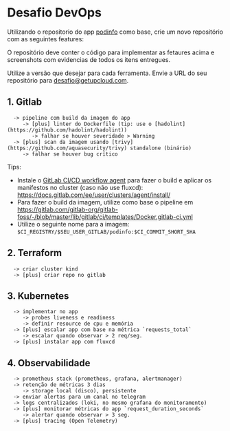 # Desafio DevOps

Utilizando o repositorio do app [podinfo](https://github.com/stefanprodan/podinfo) como base, crie um novo repositório
com as seguintes features:

O repositório deve conter o código para implementar as fetaures acima e screenshots com evidencias de
todos os itens entregues.

Utilize a versão que desejar para cada ferramenta.
Envie a URL do seu repositório para desafio@getupcloud.com.

## 1. Gitlab

```
  -> pipeline com build da imagem do app
     -> [plus] linter do Dockerfile (tip: use o [hadolint](https://github.com/hadolint/hadolint))
        -> falhar se houver severidade > Warning
  -> [plus] scan da imagem usando [trivy](https://github.com/aquasecurity/trivy) standalone (binário)
     -> falhar se houver bug crítico
```

Tips:

- Instale o [GitLab CI/CD workflow agent](https://docs.gitlab.com/ee/user/clusters/agent/#gitlab-cicd-workflow) para fazer o build e aplicar os manifestos no cluster (caso não use fluxcd): https://docs.gitlab.com/ee/user/clusters/agent/install/
- Para fazer o build da imagem, utilize como base o pipeline em https://gitlab.com/gitlab-org/gitlab-foss/-/blob/master/lib/gitlab/ci/templates/Docker.gitlab-ci.yml
- Utilize o seguinte nome para a imagem: `$CI_REGISTRY/$SEU_USER_GITLAB/podinfo:$CI_COMMIT_SHORT_SHA`

## 2. Terraform

```
  -> criar cluster kind
  -> [plus] criar repo no gitlab
```

## 3. Kubernetes

```
  -> implementar no app
     -> probes liveness e readiness
     -> definir resource de cpu e memória
  -> [plus] escalar app com base na métrica `requests_total`
     -> escalar quando observar > 2 req/seg.
  -> [plus] instalar app com fluxcd
```

## 4. Observabilidade

```
  -> prometheus stack (prometheus, grafana, alertmanager)
  -> retenção de métricas 3 dias
     -> storage local (disco), persistente
  -> enviar alertas para um canal no telegram
  -> logs centralizados (loki, no mesmo grafana do monitoramento)
  -> [plus] monitorar métricas do app `request_duration_seconds`
     -> alertar quando observar > 3 seg.
  -> [plus] tracing (Open Telemetry)
```
